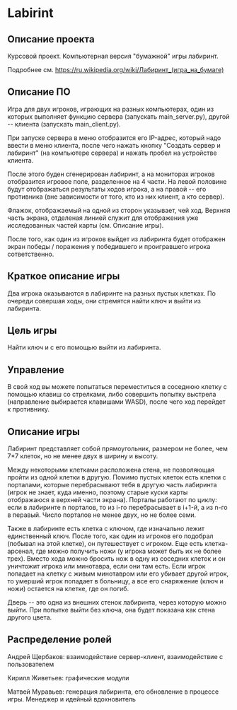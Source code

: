 # Labirint

## Описание проекта
Курсовой проект. Компьютерная версия "бумажной" игры лабиринт.

Подробнее см. https://ru.wikipedia.org/wiki/Лабиринт_(игра_на_бумаге)

## Описание ПО

Игра для двух игроков, играющих на разных компьютерах, один из которых выполняет функцию сервера (запускать main_server.py), другой -- клиента (запускать main_client.py).

При запуске сервера в меню отобразится его ΙP-адрес, который надо ввести в меню клиента, после чего нажать кнопку "Создать сервер и лабиринт" (на компьютере сервера) и нажать пробел на устройстве клиента.

После этого буден сгенерирован лабиринт, а на мониторах игроков отобразится игровое поле, разделенное на 4 части. На левой половине будут отображаться результаты ходов игрока, а на правой -- его противника (вне зависимости от того, кто из них клиент, а кто сервер).

Флажок, отображаемый на одной из сторон указывает, чей ход. Верхняя часть экрана, отделеная линией служит для отображения уже исследованных частей карты (см. Описание игры).

После того, как один из игроков выйдет из лабиринта будет отображен экран победы / поражения у победившего и проигравшего игрока сответственно.

## Краткое описание игры

Два игрока оказываются в лабиринте на разных пустых клетках. По очереди совершая ходы, они стремятся найти ключ и выйти из лабиринта.

## Цель игры

Найти ключ и с его помощью выйти из лабиринта.

## Управление

В свой ход вы можете попытаться переместиться в соседнюю клетку с помощью клавиш со стрелками, либо совершить попытку выстрела (направление выбирается клавишами WASD), после чего ход перейдет к противнику.

## Описание игры

Лабиринт представляет собой прямоугольник, размером не более, чем 7*7 клеток, но не менее двух в ширину и высоту.

Между некоторыми клетками расположена стена, не позволяющая пройти из одной клетки в другую. Помимо пустых клеток есть клетки с порталами, которые перебрасывают тебя в другую часть лабиринта (игрок не знает, куда именно, поэтому старые куски карты отображаюся в верхней части экрана). Порталы работают по циклу: если в лабиринте n порталов, то из i-го перебрасывает в i+1-й, а из n-го в перавый. Число порталов не менее двух, но не более семи.

Также в лабиринте есть клетка с ключом, где изначально лежит единственный ключ. После того, как один из игроков его подобрал (побывал на этой клетке), он путешествует с игроком. Еще есть клетка-арсенал, где можно получить ножи (у игрока может быть их не более трех). Вместо хода можно бросить нож в одну из соседних клеток и он уничтожит игрока или минотавра, если они там есть. Если игрок попадает на клетку с живым минотавром или его убивает другой игрок, то умерший игрок попадает в больницу, а все его снаряжение (ключ и ножи) остается на клетке, где он погиб.

Дверь -- это одна из внешних стенок лабиринта, через которую можно выйти. При попытке выйти без ключа, она будет показана как стена другого цвета.

## Распределение ролей

Андрей Щербаков: взаимодействие сервер-клиент, взаимодействие с пользователем

Кирилл Живетьев: графические модули

Матвей Муравьев: генерация лабиринта, его обновление в процессе игры. Менеджер и идейный вдохновитель